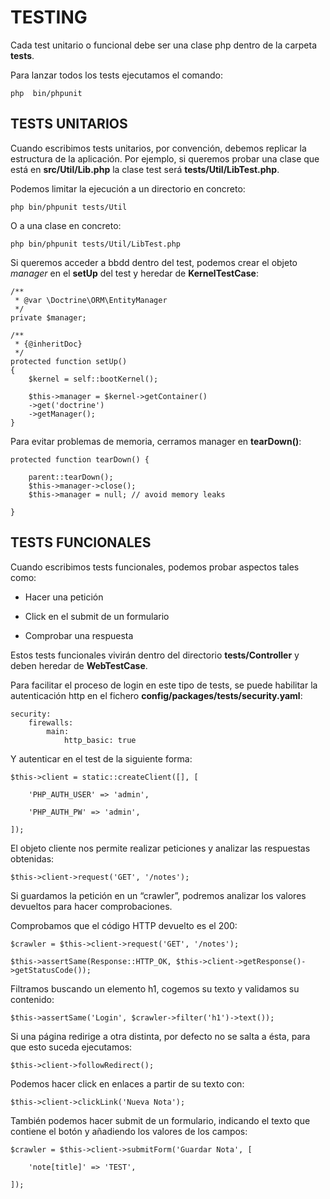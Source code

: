 # TESTING


Cada test unitario o funcional debe ser una clase php dentro de la carpeta **tests**.

Para lanzar todos los tests ejecutamos el comando:

    php  bin/phpunit


## TESTS UNITARIOS

Cuando escribimos tests unitarios, por convención, debemos replicar la estructura de la aplicación. Por ejemplo, si queremos probar una clase que está en **src/Util/Lib.php** la clase test será **tests/Util/LibTest.php**.

Podemos limitar la ejecución a un directorio en concreto:

    php bin/phpunit tests/Util  

O a una clase en concreto:

    php bin/phpunit tests/Util/LibTest.php  

 
Si queremos acceder a bbdd dentro del test, podemos crear el objeto *manager* en el **setUp** del test y heredar de **KernelTestCase**:

    /**  
     * @var \Doctrine\ORM\EntityManager  
     */  
    private $manager;  
      
    /**  
     * {@inheritDoc}  
     */  
    protected function setUp()  
    {  
	    $kernel = self::bootKernel();  
	      
	    $this->manager = $kernel->getContainer()  
	    ->get('doctrine')  
	    ->getManager();  
    }

 
Para evitar problemas de memoria, cerramos manager en **tearDown()**:

    protected function tearDown() {
    
	    parent::tearDown();
	    $this->manager->close();    
	    $this->manager = null; // avoid memory leaks
    
    }

  

## TESTS FUNCIONALES

 
Cuando escribimos tests funcionales, podemos probar aspectos tales como:

-   Hacer una petición
    
-   Click en el submit de un formulario
    
-   Comprobar una respuesta
    

Estos tests funcionales vivirán dentro del directorio **tests/Controller** y deben heredar de **WebTestCase**.

Para facilitar el proceso de login en este tipo de tests, se puede habilitar la autenticación http en el fichero **config/packages/tests/security.yaml**:

    security:
    	firewalls:
    		main:
    			http_basic: true

Y autenticar en el test de la siguiente forma:

	$this->client = static::createClient([], [

		'PHP_AUTH_USER' => 'admin',

		'PHP_AUTH_PW' => 'admin',

	]);

El objeto cliente nos permite realizar peticiones y analizar las respuestas obtenidas:

    $this->client->request('GET', '/notes');

Si guardamos la petición en un “crawler”, podremos analizar los valores devueltos para hacer comprobaciones.

Comprobamos que el código HTTP devuelto es el 200:

    $crawler = $this->client->request('GET', '/notes');
    
    $this->assertSame(Response::HTTP_OK, $this->client->getResponse()->getStatusCode());

Filtramos buscando un elemento h1, cogemos su texto y validamos su contenido:
  
    $this->assertSame('Login', $crawler->filter('h1')->text());


Si una página redirige a otra distinta, por defecto no se salta a ésta, para que esto suceda ejecutamos: 

    $this->client->followRedirect();

Podemos hacer click en enlaces a partir de su texto con: 

    $this->client->clickLink('Nueva Nota');

También podemos hacer submit de un formulario, indicando el texto que contiene el botón y añadiendo los valores de los campos:

    $crawler = $this->client->submitForm('Guardar Nota', [
    
	    'note[title]' => 'TEST',
    
    ]);



